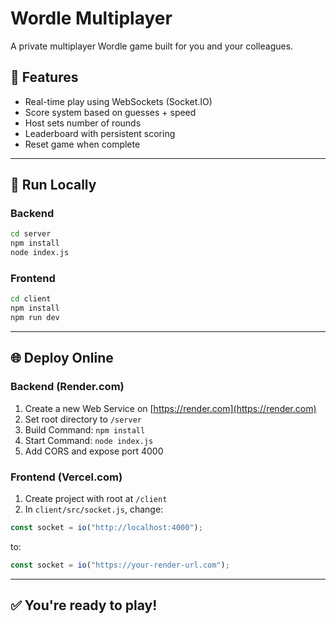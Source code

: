 # Wordle Multiplayer

A private multiplayer Wordle game built for you and your colleagues.

## 🧠 Features
- Real-time play using WebSockets (Socket.IO)
- Score system based on guesses + speed
- Host sets number of rounds
- Leaderboard with persistent scoring
- Reset game when complete

---

## 🧪 Run Locally

### Backend
```bash
cd server
npm install
node index.js
```

### Frontend
```bash
cd client
npm install
npm run dev
```

---

## 🌐 Deploy Online

### Backend (Render.com)
1. Create a new Web Service on [https://render.com](https://render.com)
2. Set root directory to `/server`
3. Build Command: `npm install`
4. Start Command: `node index.js`
5. Add CORS and expose port 4000

### Frontend (Vercel.com)
1. Create project with root at `/client`
2. In `client/src/socket.js`, change:
```js
const socket = io("http://localhost:4000");
```
to:
```js
const socket = io("https://your-render-url.com");
```

---

## ✅ You're ready to play!

